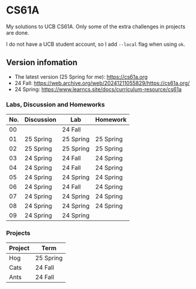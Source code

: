 # CS61A
My solutions to UCB CS61A.  Only some of the extra challenges in projects are done.

I do not have a UCB student account, so I add `--local` flag when using `ok`.

## Version infomation
- The latest version (25 Spring for me): https://cs61a.org 
- 24 Fall: https://web.archive.org/web/20241211055829/https://cs61a.org/
- 24 Spring: https://www.learncs.site/docs/curriculum-resource/cs61a


### Labs, Discussion and Homeworks

| No.| Discussion | Lab       | Homework  |
|----|------------|-----------|-----------|
| 00 |            | 24 Fall   |           |
| 01 | 25 Spring  | 25 Spring | 25 Spring |
| 02 | 25 Spring  | 25 Spring | 25 Spring |
| 03 | 24 Spring  | 24 Fall   | 24 Spring |
| 04 | 24 Spring  | 24 Fall   | 24 Spring |
| 05 | 24 Spring  | 24 Spring | 24 Spring |
| 06 | 24 Spring  | 24 Fall   | 24 Spring |
| 07 | 24 Spring  | 24 Spring | 24 Spring |
| 08 | 24 Spring  | 24 Spring | 24 Spring |
| 09 | 24 Spring  | 24 Spring |           |


### Projects
| Project | Term      |
|---------|-----------|
|  Hog    | 25 Spring | 
|  Cats   | 24 Fall   |
|  Ants   | 24 Fall   |
